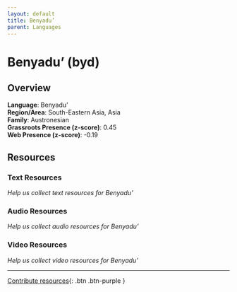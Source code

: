 ```yaml
---
layout: default
title: Benyadu’
parent: Languages
---
```


# Benyadu’ (byd)

## Overview

**Language**: Benyadu’  
**Region/Area**: South-Eastern Asia, Asia  
**Family**: Austronesian  
**Grassroots Presence (z-score)**: 0.45  
**Web Presence (z-score)**: -0.19  

## Resources

### Text Resources
*Help us collect text resources for Benyadu’*

### Audio Resources
*Help us collect audio resources for Benyadu’*

### Video Resources
*Help us collect video resources for Benyadu’*

---

[Contribute resources](https://forms.office.com/e/1SfLJx3u1r){: .btn .btn-purple }
